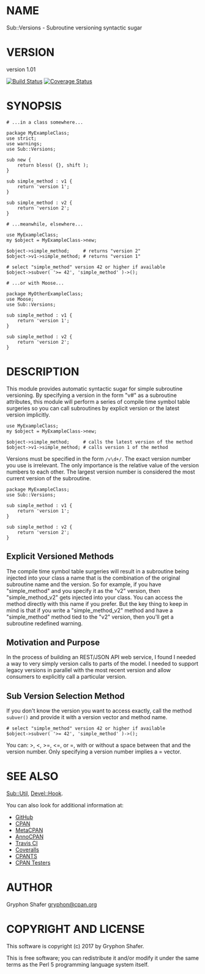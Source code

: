 # NAME

Sub::Versions - Subroutine versioning syntactic sugar

# VERSION

version 1.01

[![Build Status](https://travis-ci.org/gryphonshafer/Sub-Versions.svg)](https://travis-ci.org/gryphonshafer/Sub-Versions)
[![Coverage Status](https://coveralls.io/repos/gryphonshafer/Sub-Versions/badge.png)](https://coveralls.io/r/gryphonshafer/Sub-Versions)

# SYNOPSIS

    # ...in a class somewhere...

    package MyExampleClass;
    use strict;
    use warnings;
    use Sub::Versions;

    sub new {
        return bless( {}, shift );
    }

    sub simple_method : v1 {
        return 'version 1';
    }

    sub simple_method : v2 {
        return 'version 2';
    }

    # ...meanwhile, elsewhere...

    use MyExampleClass;
    my $object = MyExampleClass->new;

    $object->simple_method;     # returns "version 2"
    $object->v1->simple_method; # returns "version 1"

    # select "simple_method" version 42 or higher if available
    $object->subver( '>= 42', 'simple_method' )->();

    # ...or with Moose...

    package MyOtherExampleClass;
    use Moose;
    use Sub::Versions;

    sub simple_method : v1 {
        return 'version 1';
    }

    sub simple_method : v2 {
        return 'version 2';
    }

# DESCRIPTION

This module provides automatic syntactic sugar for simple subroutine versioning.
By specifying a version in the form "v#" as a subroutine attributes, this
module will perform a series of compile time symbol table surgeries so you
can call subroutines by explicit version or the latest version implicitly.

    use MyExampleClass;
    my $object = MyExampleClass->new;

    $object->simple_method;     # calls the latest version of the method
    $object->v1->simple_method; # calls version 1 of the method

Versions must be specified in the form `/v\d+/`. The exact version number you
use is irrelevant. The only importance is the relative value of the version
numbers to each other. The largest version number is considered the most
current version of the subroutine.

    package MyExampleClass;
    use Sub::Versions;

    sub simple_method : v1 {
        return 'version 1';
    }

    sub simple_method : v2 {
        return 'version 2';
    }

## Explicit Versioned Methods

The compile time symbol table surgeries will result in a subroutine being
injected into your class a name that is the combination of the original
subroutine name and the version. So for example, if you have "simple\_method"
and you specify it as the "v2" version, then "simple\_method\_v2" gets injected
into your class. You can access the method directly with this name if you
prefer. But the key thing to keep in mind is that if you write a
"simple\_method\_v2" method and have a "simple\_method" method tied to the "v2"
version, then you'll get a subroutine redefined warning.

## Motivation and Purpose

In the process of building an REST/JSON API web service, I found I needed a way
to very simply version calls to parts of the model. I needed to support legacy
versions in parallel with the most recent version and allow consumers to
explicitly call a particular version.

## Sub Version Selection Method

If you don't know the version you want to access exactly, call the method
`subver()` and provide it with a version vector and method name.

    # select "simple_method" version 42 or higher if available
    $object->subver( '>= 42', 'simple_method' )->();

You can: >, <, >=, <=, or =, with or without a space between that and the
version number. Only specifying a version number implies a = vector.

# SEE ALSO

[Sub::Util](https://metacpan.org/pod/Sub::Util), [Devel::Hook](https://metacpan.org/pod/Devel::Hook).

You can also look for additional information at:

- [GitHub](https://github.com/gryphonshafer/Sub-Versions)
- [CPAN](http://search.cpan.org/dist/Sub-Versions)
- [MetaCPAN](https://metacpan.org/pod/Sub::Versions)
- [AnnoCPAN](http://annocpan.org/dist/Sub-Versions)
- [Travis CI](https://travis-ci.org/gryphonshafer/Sub-Versions)
- [Coveralls](https://coveralls.io/r/gryphonshafer/Sub-Versions)
- [CPANTS](http://cpants.cpanauthors.org/dist/Sub-Versions)
- [CPAN Testers](http://www.cpantesters.org/distro/D/Sub-Versions.html)

# AUTHOR

Gryphon Shafer <gryphon@cpan.org>

# COPYRIGHT AND LICENSE

This software is copyright (c) 2017 by Gryphon Shafer.

This is free software; you can redistribute it and/or modify it under
the same terms as the Perl 5 programming language system itself.
